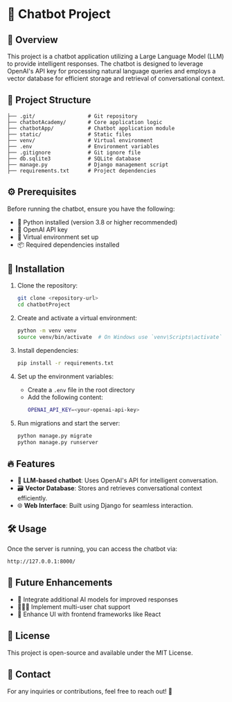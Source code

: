 # 🤖 Chatbot Project

## 🌟 Overview
This project is a chatbot application utilizing a Large Language Model (LLM) to provide intelligent responses. The chatbot is designed to leverage OpenAI's API key for processing natural language queries and employs a vector database for efficient storage and retrieval of conversational context.

## 📂 Project Structure
```
├── .git/                 # Git repository
├── chatbotAcademy/       # Core application logic
├── chatbotApp/           # Chatbot application module
├── static/               # Static files
├── venv/                 # Virtual environment
├── .env                  # Environment variables
├── .gitignore            # Git ignore file
├── db.sqlite3            # SQLite database
├── manage.py             # Django management script
├── requirements.txt      # Project dependencies
```

## ⚙️ Prerequisites
Before running the chatbot, ensure you have the following:
- 🐍 Python installed (version 3.8 or higher recommended)
- 🔑 OpenAI API key
- 💾 Virtual environment set up
- 📦 Required dependencies installed

## 🚀 Installation
1. Clone the repository:
   ```sh
   git clone <repository-url>
   cd chatbotProject
   ```

2. Create and activate a virtual environment:
   ```sh
   python -m venv venv
   source venv/bin/activate  # On Windows use `venv\Scripts\activate`
   ```

3. Install dependencies:
   ```sh
   pip install -r requirements.txt
   ```

4. Set up the environment variables:
   - Create a `.env` file in the root directory
   - Add the following content:
     ```sh
     OPENAI_API_KEY=<your-openai-api-key>
     ```

5. Run migrations and start the server:
   ```sh
   python manage.py migrate
   python manage.py runserver
   ```

## 🔥 Features
- 🤖 **LLM-based chatbot**: Uses OpenAI's API for intelligent conversation.
- 🗃️ **Vector Database**: Stores and retrieves conversational context efficiently.
- 🌐 **Web Interface**: Built using Django for seamless interaction.

## 🛠️ Usage
Once the server is running, you can access the chatbot via:
```
http://127.0.0.1:8000/
```

## 🔮 Future Enhancements
- 🔗 Integrate additional AI models for improved responses
- 🧑‍🤝‍🧑 Implement multi-user chat support
- 🎨 Enhance UI with frontend frameworks like React

## 📜 License
This project is open-source and available under the MIT License.

## 📩 Contact
For any inquiries or contributions, feel free to reach out! 🚀

